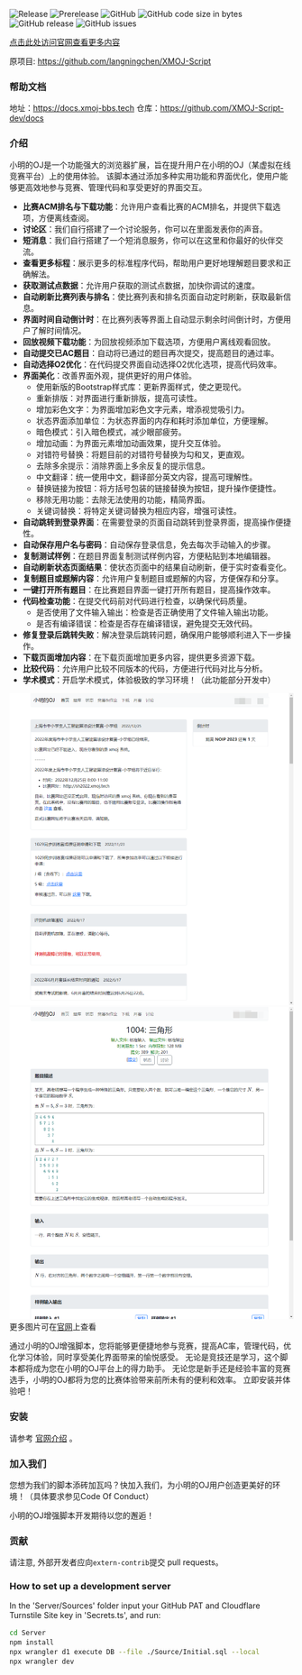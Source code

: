 ![Release](https://github.com/XMOJ-Script-dev/XMOJ-Script/actions/workflows/Release.yml/badge.svg)
![Prerelease](https://github.com/XMOJ-Script-dev/XMOJ-Script/actions/workflows/Prerelease.yml/badge.svg)
![GitHub](https://img.shields.io/github/license/XMOJ-Script-dev/XMOJ-Script)
![GitHub code size in bytes](https://img.shields.io/github/languages/code-size/XMOJ-Script-dev/XMOJ-Script)
![GitHub release](https://img.shields.io/github/v/release/XMOJ-Script-dev/XMOJ-Script)
![GitHub issues](https://img.shields.io/github/issues/XMOJ-Script-dev/XMOJ-Script)

[点击此处访问官网查看更多内容](https://web.xmoj-bbs.tech)

原项目: https://github.com/langningchen/XMOJ-Script

### 帮助文档
地址：https://docs.xmoj-bbs.tech
仓库：https://github.com/XMOJ-Script-dev/docs

### 介绍

小明的OJ是一个功能强大的浏览器扩展，旨在提升用户在小明的OJ（某虚拟在线竞赛平台）上的使用体验。
该脚本通过添加多种实用功能和界面优化，使用户能够更高效地参与竞赛、管理代码和享受更好的界面交互。

- **比赛ACM排名与下载功能**：允许用户查看比赛的ACM排名，并提供下载选项，方便离线查阅。
- **讨论区**：我们自行搭建了一个讨论服务，你可以在里面发表你的声音。
- **短消息**：我们自行搭建了一个短消息服务，你可以在这里和你最好的伙伴交流。
- **查看更多标程**：展示更多的标准程序代码，帮助用户更好地理解题目要求和正确解法。
- **获取测试点数据**：允许用户获取的测试点数据，加快你调试的速度。
- **自动刷新比赛列表与排名**：使比赛列表和排名页面自动定时刷新，获取最新信息。
- **界面时间自动倒计时**：在比赛列表等界面上自动显示剩余时间倒计时，方便用户了解时间情况。
- **回放视频下载功能**：为回放视频添加下载选项，方便用户离线观看回放。
- **自动提交已AC题目**：自动将已通过的题目再次提交，提高题目的通过率。
- **自动选择O2优化**：在代码提交界面自动选择O2优化选项，提高代码效率。
- **界面美化**：改善界面外观，提供更好的用户体验。
    - 使用新版的Bootstrap样式库：更新界面样式，使之更现代。
    - 重新排版：对界面进行重新排版，提高可读性。
    - 增加彩色文字：为界面增加彩色文字元素，增添视觉吸引力。
    - 状态界面添加单位：为状态界面的内存和耗时添加单位，方便理解。
    - 暗色模式：引入暗色模式，减少眼部疲劳。
    - 增加动画：为界面元素增加动画效果，提升交互体验。
    - 对错符号替换：将题目前的对错符号替换为勾和叉，更直观。
    - 去除多余提示：消除界面上多余反复的提示信息。
    - 中文翻译：统一使用中文，翻译部分英文内容，提高可理解性。
    - 替换链接为按钮：将方括号包装的链接替换为按钮，提升操作便捷性。
    - 移除无用功能：去除无法使用的功能，精简界面。
    - 关键词替换：将特定关键词替换为相应内容，增强可读性。
- **自动跳转到登录界面**：在需要登录的页面自动跳转到登录界面，提高操作便捷性。
- **自动保存用户名与密码**：自动保存登录信息，免去每次手动输入的步骤。
- **复制测试样例**：在题目界面复制测试样例内容，方便粘贴到本地编辑器。
- **自动刷新状态页面结果**：使状态页面中的结果自动刷新，便于实时查看变化。
- **复制题目或题解内容**：允许用户复制题目或题解的内容，方便保存和分享。
- **一键打开所有题目**：在比赛题目界面一键打开所有题目，提高操作效率。
- **代码检查功能**：在提交代码前对代码进行检查，以确保代码质量。
    - 是否使用了文件输入输出：检查是否正确使用了文件输入输出功能。
    - 是否有编译错误：检查是否存在编译错误，避免提交无效代码。
- **修复登录后跳转失败**：解决登录后跳转问题，确保用户能够顺利进入下一步操作。
- **下载页面增加内容**：在下载页面增加更多内容，提供更多资源下载。
- **比较代码**：允许用户比较不同版本的代码，方便进行代码对比与分析。
- **学术模式**：开启学术模式，体验极致的学习环境！（此功能部分开发中）

![](Images/1.png)
![](Images/2.png)
更多图片可在[官网](https://www.xmoj-bbs.tech)上查看

通过小明的OJ增强脚本，您将能够更便捷地参与竞赛，提高AC率，管理代码，优化学习体验，同时享受美化界面带来的愉悦感受。
无论是竞技还是学习，这个脚本都将成为您在小明的OJ平台上的得力助手。
无论您是新手还是经验丰富的竞赛选手，小明的OJ都将为您的比赛体验带来前所未有的便利和效率。
立即安装并体验吧！


### 安装
请参考 [官网介绍](https://www.xmoj-bbs.tech) 。

### 加入我们
您想为我们的脚本添砖加瓦吗？快加入我们，为小明的OJ用户创造更美好的环境！（具体要求参见Code Of Conduct）

小明的OJ增强脚本开发期待以您的邂逅！

### 贡献
请注意, 外部开发者应向`extern-contrib`提交 pull requests。

### How to set up a development server
In the 'Server/Sources' folder input your GitHub PAT and Cloudflare Turnstile Site key in 'Secrets.ts', and run:
```bash
cd Server
npm install 
npx wrangler d1 execute DB --file ./Source/Initial.sql --local
npx wrangler dev
```
